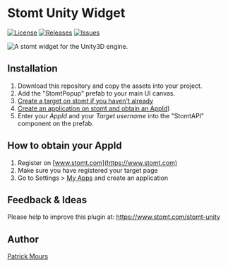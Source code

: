 # Stomt Unity Widget

[![License](https://img.shields.io/github/license/stomt/unity.svg)](http://opensource.org/licenses/MIT)
[![Releases](https://img.shields.io/github/release/stomt/unity.svg)](https://github.com/stomt/unity)
[![Issues](https://img.shields.io/github/issues/stomt/unity.svg)](https://github.com/stomt/unity/issues)

![A stomt widget for the Unity3D engine.](http://i.imgur.com/LzUt8j1.png "A widget for the Unity3d engine.")



## Installation

1. Download this repository and copy the assets into your project.
2. Add the "StomtPopup" prefab to your main UI canvas.
3. [Create a target on stomt if you haven't already](https://www.stomt.com/createTarget)
4. [Create an application on stomt and obtain an AppId](##how-to-obtain-your-appid))
3. Enter your *AppId* and your *Target username* into the "StomtAPI" component on the prefab.

## How to obtain your AppId

1. Register on [www.stomt.com](https://www.stomt.com)
2. Make sure you have registered your target page
3. Go to Settings > [My Apps](https://www.stomt.com/dev/my-apps) and create an application

## Feedback & Ideas

Please help to improve this plugin at: https://www.stomt.com/stomt-unity 

## Author

[Patrick Mours](https://github.com/crosire) 
